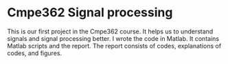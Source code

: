 # Cmpe362 Signal processing

This is our first project in the Cmpe362 course. It helps us to understand signals and signal processing better. I wrote the code in Matlab. It contains Matlab scripts and the report. The report consists of codes, explanations of codes, and figures.
